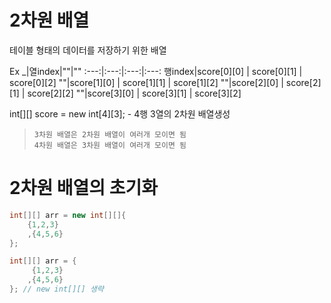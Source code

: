 # 2차원 배열
테이블 형태의 데이터를 저장하기 위한 배열<br>


Ex
_|열index|""|""
:---:|:---:|:---:|:---:
행index|score[0][0] | score[0][1] | score[0][2]
""|score[1][0] | score[1][1] | score[1][2]
""|score[2][0] | score[2][1] | score[2][2]
""|score[3][0] | score[3][1] | score[3][2]

int[][] score = new int[4][3]; - 4행 3열의 2차원 배열생성

>`3차원 배열은 2차원 배열이 여러개 모이면 됨` <br>
>`4차원 배열은 3차원 배열이 여러개 모이면 됨`


# 2차원 배열의 초기화
```java
int[][] arr = new int[][]{
    {1,2,3}
    ,{4,5,6}
};

int[][] arr = {
     {1,2,3}
    ,{4,5,6}
}; // new int[][] 생략
````